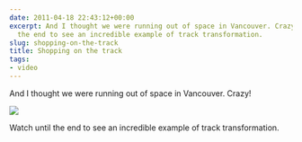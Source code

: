 ```yaml
---
date: 2011-04-18 22:43:12+00:00
excerpt: And I thought we were running out of space in Vancouver. Crazy! Watch until
  the end to see an incredible example of track transformation.
slug: shopping-on-the-track
title: Shopping on the track
tags:
- video
---
```


And I thought we were running out of space in Vancouver. Crazy!

[![](http://img.youtube.com/vi/w5KwnHgo5-c/0.jpg)](http://www.youtube.com/watch?v=w5KwnHgo5-c)

Watch until the end to see an incredible example of track transformation.

